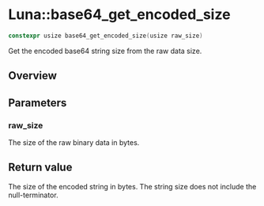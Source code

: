 # Luna::base64_get_encoded_size

```c++
constexpr usize base64_get_encoded_size(usize raw_size)
```

Get the encoded base64 string size from the raw data size. 

## Overview


## Parameters
### raw_size
The size of the raw binary data in bytes. 

## Return value
The size of the encoded string in bytes. The string size does not include the null-terminator. 

